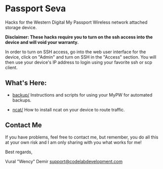 **Passport Seva**
=======================

Hacks for the Western Digital My Passport Wireless network attached
storage device.

**Disclaimer: These hacks require you to turn on the ssh access into the
device and will void your warranty.**

In order to turn on SSH access, go into the web user interface for the device,
click on "Admin" and turn on SSH in the "Access" section. You will then
use your device's IP address to login using your favorite ssh or scp client.

What's Here:
------------

* [backup/](https://github.com/wencyone/passport-seva/tree/master/backup) Instructions and scripts for using your MyPW for automated backups.

* [ncat/](https://github.com/wencyone/passport-seva/tree/master/ncat) How to install ncat on your device to route traffic.

Contact Me
----------

If you have problems, feel free to contact me, but remember, you do
all this at your own risk and I am only sharing with you what works
for me!

Best regards,

Vural "Wency" Demir 
support@codelabdevelopment.com
